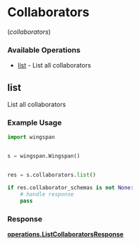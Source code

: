 # Collaborators
(*collaborators*)

### Available Operations

* [list](#list) - List all collaborators

## list

List all collaborators

### Example Usage

```python
import wingspan


s = wingspan.Wingspan()


res = s.collaborators.list()

if res.collaborator_schemas is not None:
    # handle response
    pass
```


### Response

**[operations.ListCollaboratorsResponse](../../models/operations/listcollaboratorsresponse.md)**

